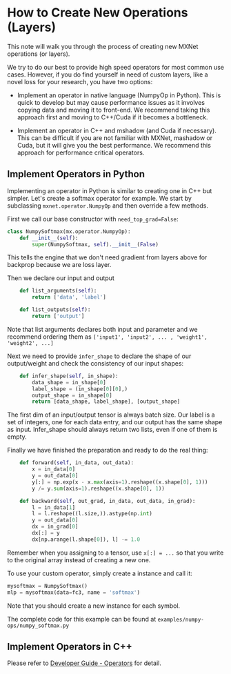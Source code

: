 # How to Create New Operations (Layers)

This note will walk you through the process of creating new MXNet operations (or layers).

We try to do our best to provide high speed operators for most common use cases. However, if you do find yourself in need of custom layers, like a novel loss for your research, you have two options:

* Implement an operator in native language (NumpyOp in Python). This is quick to develop but may cause performance issues as it involves copying data and moving it to front-end. We recommend taking this approach first and moving to C++/Cuda if it becomes a bottleneck.

* Implement an operator in C++ and mshadow (and Cuda if necessary). This can be difficult if you are not familiar with MXNet, mashadow or Cuda, but it will give you the best performance. We recommend this approach for performance critical operators.

## Implement Operators in Python
Implementing an operator in Python is similar to creating one in C++ but simpler. Let's create a softmax operator for example. We start by subclassing `mxnet.operator.NumpyOp` and then override a few methods.

First we call our base constructor with `need_top_grad=False`:
```python
class NumpySoftmax(mx.operator.NumpyOp):
    def __init__(self):
        super(NumpySoftmax, self).__init__(False)
```
This tells the engine that we don't need gradient from layers above for backprop because we are loss layer.

Then we declare our input and output
```python
    def list_arguments(self):
        return ['data', 'label']

    def list_outputs(self):
        return ['output']
```
Note that list arguments declares both input and parameter and we recommend ordering them as `['input1', 'input2', ... , 'weight1', 'weight2', ...]`

Next we need to provide `infer_shape` to declare the shape of our output/weight and check the consistency of our input shapes:
```python
    def infer_shape(self, in_shape):
        data_shape = in_shape[0]
        label_shape = (in_shape[0][0],)
        output_shape = in_shape[0]
        return [data_shape, label_shape], [output_shape]
```
The first dim of an input/output tensor is always batch size. Our label is a set of integers, one for each data entry, and our output has the same shape as input. Infer_shape should always return two lists, even if one of them is empty.

Finally we have finished the preparation and ready to do the real thing:
```python
    def forward(self, in_data, out_data):
        x = in_data[0]
        y = out_data[0]
        y[:] = np.exp(x - x.max(axis=1).reshape((x.shape[0], 1)))
        y /= y.sum(axis=1).reshape((x.shape[0], 1))

    def backward(self, out_grad, in_data, out_data, in_grad):
        l = in_data[1]
        l = l.reshape((l.size,)).astype(np.int)
        y = out_data[0]
        dx = in_grad[0]
        dx[:] = y
        dx[np.arange(l.shape[0]), l] -= 1.0
```
Remember when you assigning to a tensor, use `x[:] = ...` so that you write to the original array instead of creating a new one.

To use your custom operator, simply create a instance and call it:
```python
mysoftmax = NumpySoftmax()
mlp = mysoftmax(data=fc3, name = 'softmax')
```
Note that you should create a new instance for each symbol.

The complete code for this example can be found at `examples/numpy-ops/numpy_softmax.py`

## Implement Operators in C++
Please refer to [Developer Guide - Operators](https://mxnet.readthedocs.org/en/latest/developer-guide/operator.html) for detail.
